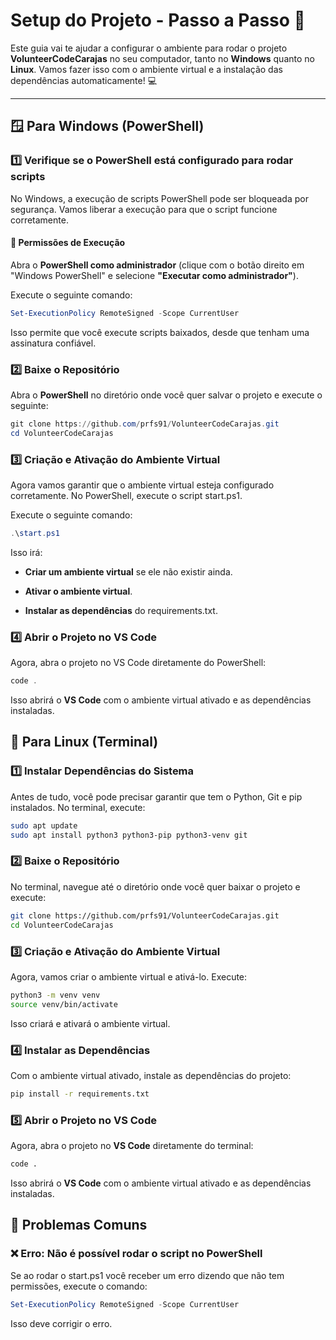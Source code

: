 # Setup do Projeto - Passo a Passo 🚀

Este guia vai te ajudar a configurar o ambiente para rodar o projeto **VolunteerCodeCarajas** no seu computador, tanto no **Windows** quanto no **Linux**. Vamos fazer isso com o ambiente virtual e a instalação das dependências automaticamente! 💻

---

## 🪟 **Para Windows** (PowerShell)

### 1️⃣ **Verifique se o PowerShell está configurado para rodar scripts**

No Windows, a execução de scripts PowerShell pode ser bloqueada por segurança. Vamos liberar a execução para que o script funcione corretamente.

#### 🔑 **Permissões de Execução**

Abra o **PowerShell como administrador** (clique com o botão direito em "Windows PowerShell" e selecione **"Executar como administrador"**).

Execute o seguinte comando:

```powershell
Set-ExecutionPolicy RemoteSigned -Scope CurrentUser
```

Isso permite que você execute scripts baixados, desde que tenham uma assinatura confiável.

### 2️⃣ **Baixe o Repositório**
Abra o **PowerShell** no diretório onde você quer salvar o projeto e execute o seguinte:

```powershell
git clone https://github.com/prfs91/VolunteerCodeCarajas.git
cd VolunteerCodeCarajas
```
### 3️⃣ **Criação e Ativação do Ambiente Virtual**
Agora vamos garantir que o ambiente virtual esteja configurado corretamente. No PowerShell, execute o script start.ps1.

Execute o seguinte comando:

```powershell
.\start.ps1
```
Isso irá:

- **Criar um ambiente virtual** se ele não existir ainda.

- **Ativar o ambiente virtual**.

- **Instalar as dependências** do requirements.txt.

### 4️⃣ **Abrir o Projeto no VS Code**
Agora, abra o projeto no VS Code diretamente do PowerShell:

```powershell
code .
```

Isso abrirá o **VS Code** com o ambiente virtual ativado e as dependências instaladas.

## 🐧 **Para Linux** (Terminal)
### 1️⃣ **Instalar Dependências do Sistema**
Antes de tudo, você pode precisar garantir que tem o Python, Git e pip instalados. No terminal, execute:

```bash
sudo apt update
sudo apt install python3 python3-pip python3-venv git
```

### 2️⃣ **Baixe o Repositório**
No terminal, navegue até o diretório onde você quer baixar o projeto e execute:

```bash
git clone https://github.com/prfs91/VolunteerCodeCarajas.git
cd VolunteerCodeCarajas
```

### 3️⃣ **Criação e Ativação do Ambiente Virtual**
Agora, vamos criar o ambiente virtual e ativá-lo. Execute:

```bash
python3 -m venv venv
source venv/bin/activate
```
Isso criará e ativará o ambiente virtual.

### 4️⃣ **Instalar as Dependências**
Com o ambiente virtual ativado, instale as dependências do projeto:

```bash
pip install -r requirements.txt
```
### 5️⃣ **Abrir o Projeto no VS Code**
Agora, abra o projeto no **VS Code** diretamente do terminal:

```bash
code .
```
Isso abrirá o **VS Code** com o ambiente virtual ativado e as dependências instaladas.

## 🚨 **Problemas Comuns**
### ❌ **Erro: Não é possível rodar o script no PowerShell**
Se ao rodar o start.ps1 você receber um erro dizendo que não tem permissões, execute o comando:

```powershell
Set-ExecutionPolicy RemoteSigned -Scope CurrentUser
```
Isso deve corrigir o erro.
